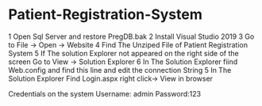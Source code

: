 # Patient-Registration-System

1 Open Sql Server and restore PregDB.bak 
2 Install Visual Studio 2019
3 Go to File -> Open ->  Website
4 Find The Unziped File of Patient Registration System
5 If The solution Explorer not appeared on the right side of the screen
    Go to View -> Solution Explorer
6 In The Solution Explorer fiind Web.config 
 and find this line and edit the connection String
 <connectionStrings>
		<add name="condb" connectionString="Data Source=localhost;Initial Catalog=PregDB;User ID=ID_On_Your_Sqlserver;Password=Password_On_Your_sqlserver" providerName="System.Data.SqlClient" />
		</connectionStrings>
5 In The Solution Explorer Find Login.aspx right click-> View in browser

Credentials on the system
Username: admin
Password:123

